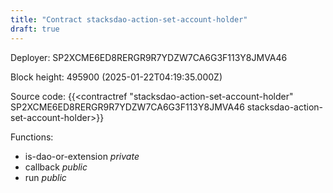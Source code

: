 ```yaml
---
title: "Contract stacksdao-action-set-account-holder"
draft: true
---
```

Deployer: SP2XCME6ED8RERGR9R7YDZW7CA6G3F113Y8JMVA46


 



Block height: 495900 (2025-01-22T04:19:35.000Z)

Source code: {{<contractref "stacksdao-action-set-account-holder" SP2XCME6ED8RERGR9R7YDZW7CA6G3F113Y8JMVA46 stacksdao-action-set-account-holder>}}

Functions:

* is-dao-or-extension _private_
* callback _public_
* run _public_
